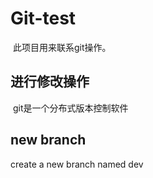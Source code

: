 # Git-test

​	此项目用来联系git操作。

## 进行修改操作

​	git是一个分布式版本控制软件

## new branch

create a new branch named dev